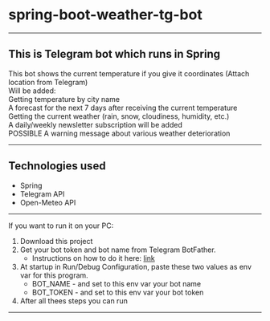 # spring-boot-weather-tg-bot

---

## This is Telegram bot which runs in Spring
This bot shows the current temperature if you give it coordinates (Attach location from Telegram)
</br>Will be added:
</br>Getting temperature by city name
</br>A forecast for the next 7 days after receiving the current temperature
</br>Getting the current weather (rain, snow, cloudiness, humidity, etc.)
</br>A daily/weekly newsletter subscription will be added
</br>POSSIBLE A warning message about various weather deterioration

---

## Technologies used

- Spring
- Telegram API
- Open-Meteo API

---

If you want to run it on your PC:
1. Download this project
2. Get your bot token and bot name from Telegram BotFather. 
   - Instructions on how to do it here: [link](https://smartbotsland.com/create-edit-bot/get-token-botfather-telegram/)
3. At startup in Run/Debug Configuration, paste these two values as env var for this program. 
   - BOT_NAME - and set to this env var your bot name 
   - BOT_TOKEN - and set to this env var your bot token
5. After all thees steps you can run

---

